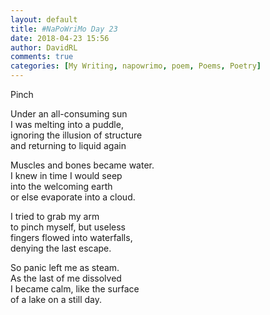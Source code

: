 ```yaml
---  
layout: default  
title: #NaPoWriMo Day 23  
date: 2018-04-23 15:56  
author: DavidRL  
comments: true  
categories: [My Writing, napowrimo, poem, Poems, Poetry]  
---  
```

Pinch  
  
Under an all-consuming sun  
I was melting into a puddle,  
ignoring the illusion of structure  
and returning to liquid again  
  
Muscles and bones became water.  
I knew in time I would seep  
into the welcoming earth  
or else evaporate into a cloud.  
  
I tried to grab my arm  
to pinch myself, but useless  
fingers flowed into waterfalls,  
denying the last escape.  
  
So panic left me as steam.  
As the last of me dissolved  
I became calm, like the surface  
of a lake on a still day.  
  